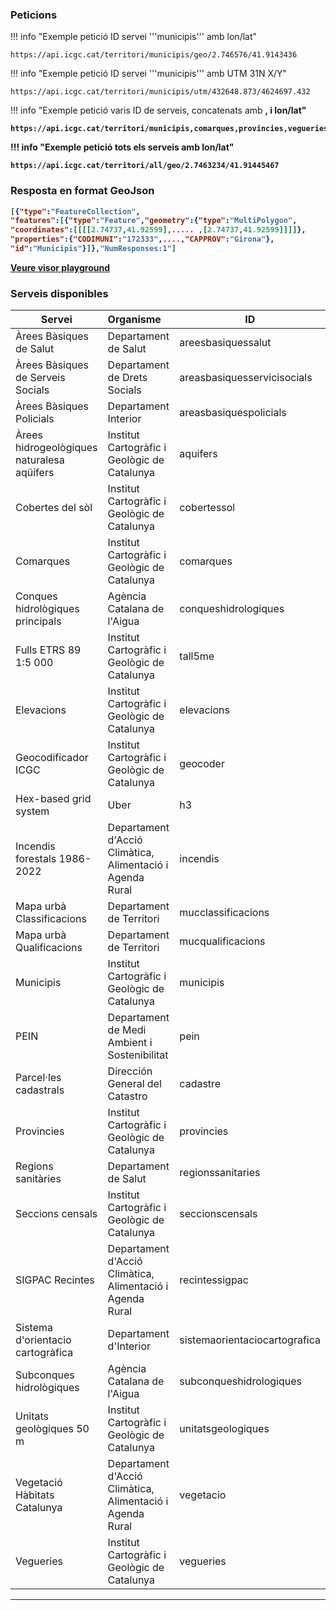 ### Peticions

!!! info "Exemple petició ID servei '''municipis''' amb lon/lat"

```
https://api.icgc.cat/territori/municipis/geo/2.746576/41.9143436
```

!!! info "Exemple petició ID servei '''municipis''' amb UTM 31N X/Y"

```
https://api.icgc.cat/territori/municipis/utm/432648.873/4624697.432
```

!!! info "Exemple petició varis ID de serveis, concatenats amb <b>,<b> i lon/lat"

```
https://api.icgc.cat/territori/municipis,comarques,provincies,vegueries/geo/2.746354/41.9140937
```

!!! info "Exemple petició tots els serveis amb lon/lat"

```
https://api.icgc.cat/territori/all/geo/2.7463234/41.91445467
```

### Resposta en format GeoJson

```json
[{"type":"FeatureCollection",
"features":[{"type":"Feature","geometry":{"type":"MultiPolygon",
"coordinates":[[[[2.74737,41.92599],..... ,[2.74737,41.92599]]]]},
"properties":{"CODIMUNI":"172333",....,"CAPPROV":"Girona"},
"id":"Municipis"}]},"NumResponses:1"]
```

[Veure visor playground](Playground.md)

### Serveis disponibles

| Servei                                     | Organisme                                                 | **ID**                        |
| ------------------------------------------ | :-------------------------------------------------------- | ----------------------------- |
| Àrees Bàsiques de Salut                    | Departament de Salut                                      | areesbasiquessalut            |
| Àrees Bàsiques de Serveis Socials          | Departament de Drets Socials                              | areasbasiquesservicisocials   |
| Àrees Bàsiques Policials                   | Departament Interior                                      | areasbasiquespolicials        |
| Àrees hidrogeològiques naturalesa aqüífers | Institut Cartogràfic i Geològic de Catalunya              | aquifers                      |
| Cobertes del sòl                           | Institut Cartogràfic i Geològic de Catalunya              | cobertessol                   |
| Comarques                                  | Institut Cartogràfic i Geològic de Catalunya              | comarques                     |
| Conques hidrològiques principals           | Agència Catalana de l'Aigua                               | conqueshidrologiques          |
| Fulls ETRS 89 1:5 000                      | Institut Cartogràfic i Geològic de Catalunya              | tall5me                       |
| Elevacions                                 | Institut Cartogràfic i Geològic de Catalunya              | elevacions                    |
| Geocodificador ICGC                        | Institut Cartogràfic i Geològic de Catalunya              | geocoder                      |
| Hex-based grid system                      | Uber                                                      | h3                            |
| Incendis forestals 1986-2022               | Departament d'Acció Climàtica, Alimentació i Agenda Rural | incendis                      |
| Mapa urbà Classificacions                  | Departament de Territori                                  | mucclassificacions            |
| Mapa urbà Qualificacions                   | Departament de Territori                                  | mucqualificacions             |
| Municipis                                  | Institut Cartogràfic i Geològic de Catalunya              | municipis                     |
| PEIN                                       | Departament de Medi Ambient i Sostenibilitat              | pein                          |
| Parcel·les cadastrals                      | Dirección General del Catastro                            | cadastre                      |
| Provincies                                 | Institut Cartogràfic i Geològic de Catalunya              | provincies                    |
| Regions sanitàries                         | Departament de Salut                                      | regionssanitaries             |
| Seccions censals                           | Institut Cartogràfic i Geològic de Catalunya              | seccionscensals               |
| SIGPAC Recintes                            | Departament d'Acció Climàtica, Alimentació i Agenda Rural | recintessigpac                |
| Sistema d'orientacio cartogràfica          | Departament d'Interior                                    | sistemaorientaciocartografica |
| Subconques hidrològiques                   | Agència Catalana de l'Aigua                               | subconqueshidrologiques       |
| Unitats geològiques 50 m                   | Institut Cartogràfic i Geològic de Catalunya              | unitatsgeologiques            |
| Vegetació Hàbitats Catalunya               | Departament d'Acció Climàtica, Alimentació i Agenda Rural | vegetacio                     |
| Vegueries                                  | Institut Cartogràfic i Geològic de Catalunya              | vegueries                     |

<hr>
